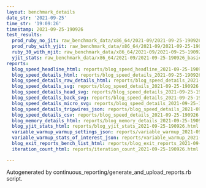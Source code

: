 ```yaml
---
layout: benchmark_details
date_str: '2021-09-25'
time_str: '19:09:26'
timestamp: 2021-09-25-190926
test_results:
  prod_ruby_no_jit: raw_benchmark_data/x86_64/2021-09/2021-09-25-190926_basic_benchmark_prod_ruby_no_jit.json
  prod_ruby_with_yjit: raw_benchmark_data/x86_64/2021-09/2021-09-25-190926_basic_benchmark_prod_ruby_with_yjit.json
  ruby_30_with_mjit: raw_benchmark_data/x86_64/2021-09/2021-09-25-190926_basic_benchmark_ruby_30_with_mjit.json
  yjit_stats: raw_benchmark_data/x86_64/2021-09/2021-09-25-190926_basic_benchmark_yjit_stats.json
reports:
  blog_speed_headline_html: reports/blog_speed_headline_2021-09-25-190926.html
  blog_speed_details_html: reports/blog_speed_details_2021-09-25-190926.html
  blog_speed_details_raw_details_html: reports/blog_speed_details_2021-09-25-190926.raw_details.html
  blog_speed_details_svg: reports/blog_speed_details_2021-09-25-190926.svg
  blog_speed_details_head_svg: reports/blog_speed_details_2021-09-25-190926.head.svg
  blog_speed_details_back_svg: reports/blog_speed_details_2021-09-25-190926.back.svg
  blog_speed_details_micro_svg: reports/blog_speed_details_2021-09-25-190926.micro.svg
  blog_speed_details_tripwires_json: reports/blog_speed_details_2021-09-25-190926.tripwires.json
  blog_speed_details_csv: reports/blog_speed_details_2021-09-25-190926.csv
  blog_memory_details_html: reports/blog_memory_details_2021-09-25-190926.html
  blog_yjit_stats_html: reports/blog_yjit_stats_2021-09-25-190926.html
  variable_warmup_warmup_settings_json: reports/variable_warmup_2021-09-25-190926.warmup_settings.json
  variable_warmup_stats_of_interest_json: reports/variable_warmup_2021-09-25-190926.stats_of_interest.json
  blog_exit_reports_bench_list_html: reports/blog_exit_reports_2021-09-25-190926.bench_list.html
  iteration_count_html: reports/iteration_count_2021-09-25-190926.html

---
```

Autogenerated by continuous_reporting/generate_and_upload_reports.rb script.
